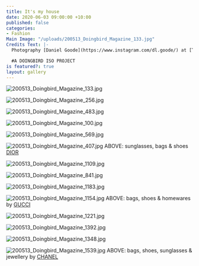 ```yaml
---
title: It's my house
date: 2020-06-03 09:00:00 +10:00
published: false
categories:
- Fashion
Main Image: "/uploads/200513_Doingbird_Magazine_133.jpg"
Credits Text: |-
  Photography [Daniel Goode](https://www.instagram.com/dl.goode/) at [The Artist Group](https://www.instagram.com/theartistgroup/)

  #A DOINGBIRD ISO PROJECT
is featured?: true
layout: gallery
---
```


![200513_Doingbird_Magazine_133.jpg](/uploads/200513_Doingbird_Magazine_133.jpg)

![200513_Doingbird_Magazine_256.jpg](/uploads/200513_Doingbird_Magazine_256.jpg)

![200513_Doingbird_Magazine_483.jpg](/uploads/200513_Doingbird_Magazine_483.jpg) 

![200513_Doingbird_Magazine_100.jpg](/uploads/200513_Doingbird_Magazine_100.jpg)

![200513_Doingbird_Magazine_569.jpg](/uploads/200513_Doingbird_Magazine_569.jpg) 

![200513_Doingbird_Magazine_407.jpg](/uploads/200513_Doingbird_Magazine_407.jpg)
ABOVE: sunglasses, bags & shoes [DIOR](https://www.instagram.com/dior/) 


![200513_Doingbird_Magazine_1109.jpg](/uploads/200513_Doingbird_Magazine_1109.jpg)

![200513_Doingbird_Magazine_841.jpg](/uploads/200513_Doingbird_Magazine_841.jpg)

![200513_Doingbird_Magazine_1183.jpg](/uploads/200513_Doingbird_Magazine_1183.jpg)

![200513_Doingbird_Magazine_1154.jpg](/uploads/200513_Doingbird_Magazine_1154.jpg)
ABOVE: bags, shoes & homewares by [GUCCI](https://www.instagram.com/gucci/)


![200513_Doingbird_Magazine_1221.jpg](/uploads/200513_Doingbird_Magazine_1221.jpg)

![200513_Doingbird_Magazine_1392.jpg](/uploads/200513_Doingbird_Magazine_1392.jpg)

![200513_Doingbird_Magazine_1348.jpg](/uploads/200513_Doingbird_Magazine_1348.jpg)

![200513_Doingbird_Magazine_1539.jpg](/uploads/200513_Doingbird_Magazine_1539.jpg)
ABOVE: bags, shoes, sunglasses & jewellery by [CHANEL](https://www.instagram.com/chanelofficial/)

